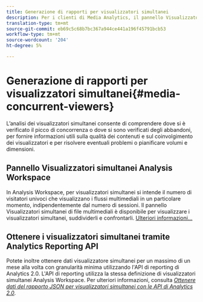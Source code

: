 ```yaml
---
title: Generazione di rapporti per visualizzatori simultanei
description: Per i clienti di Media Analytics, il pannello Visualizzatori simultanei di  Analysis Workspace consente di analizzare i visualizzatori simultanei per comprendere dove si è verificato il picco di concorrenza o dove si sono verificati i rilasci.
translation-type: tm+mt
source-git-commit: eb69c5c68b7bc367a944ce441a196f45791bcb53
workflow-type: tm+mt
source-wordcount: '204'
ht-degree: 5%

---
```



# Generazione di rapporti per visualizzatori simultanei{#media-concurrent-viewers}

L’analisi dei visualizzatori simultanei consente di comprendere dove si è verificato il picco di concorrenza o dove si sono verificati degli abbandoni, per fornire informazioni utili sulla qualità dei contenuti e sul coinvolgimento dei visualizzatori e per risolvere eventuali problemi o pianificare volumi e dimensioni.

## Pannello Visualizzatori simultanei  Analysis Workspace

In  Analysis Workspace, per visualizzatori simultanei si intende il numero di visitatori univoci che visualizzano i flussi multimediali in un particolare momento, indipendentemente dal numero di sessioni. Il pannello Visualizzatori simultanei di file multimediali è disponibile per visualizzare i visualizzatori simultanei, suddividerli e confrontarli. [Ulteriori informazioni...](https://docs.adobe.com/content/help/it-IT/analytics/analyze/analysis-workspace/panels/media-concurrent-viewers.html)

## Ottenere i visualizzatori simultanei tramite Analytics Reporting API

Potete inoltre ottenere dati visualizzatore simultanei per un massimo di un mese alla volta con granularità minima utilizzando l&#39;API di reporting di Analytics 2.0. L&#39;API di reporting utilizza la stessa definizione di visualizzatori simultanei  Analysis Workspace.  Per ulteriori informazioni, consulta [_*Ottenere dati del rapporto JSON per visualizzatori simultanei con le API di Analytics 2.0*_](https://docs.adobe.com/content/help/en/media-analytics/using/media-reports/media-default-reports/get-concurrent-json20.html).
